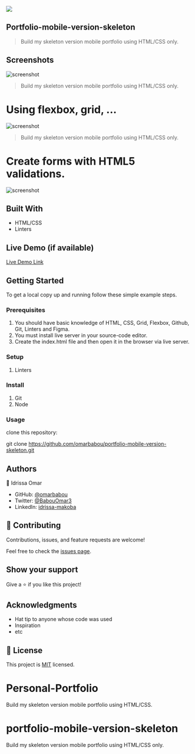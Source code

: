 ![](https://img.shields.io/badge/Microverse-blueviolet)

## Portfolio-mobile-version-skeleton

> Build my skeleton version mobile portfolio using HTML/CSS only.

## Screenshots

![screenshot](./pic.png)

> Build my skeleton version mobile portfolio using HTML/CSS only.

# Using flexbox, grid, ...

![screenshot](./imgg.png)

> Build my skeleton version mobile portfolio using HTML/CSS only.

# Create forms with HTML5 validations.

![screenshot](./contact1.png)

## Built With

- HTML/CSS
- Linters

## Live Demo (if available)

[Live Demo Link](https://livedemo.com)

## Getting Started

To get a local copy up and running follow these simple example steps.

### Prerequisites

1. You should have basic knowledge of HTML, CSS, Grid, Flexbox, Github, Git, Linters and Figma.
2. You must install live server in your source-code editor.
3. Create the index.html file and then open it in the browser via live server.

### Setup

1. Linters

### Install

1. Git
1. Node

### Usage

clone this repository:

git clone https://github.com/omarbabou/portfolio-mobile-version-skeleton.git

## Authors

👤 Idrissa Omar

- GitHub: [@omarbabou](https://github.com/omarbabou)
- Twitter: [@BabouOmar3](https://twitter.com/BabouOmar3/photo)
- LinkedIn: [idrissa-makoba](https://www.linkedin.com/in/idrissa-makoba-b5b906205/)

## 🤝 Contributing

Contributions, issues, and feature requests are welcome!

Feel free to check the [issues page](../../issues/).

## Show your support

Give a ⭐️ if you like this project!

## Acknowledgments

- Hat tip to anyone whose code was used
- Inspiration
- etc

## 📝 License

This project is [MIT](./MIT.md) licensed.

# Personal-Portfolio
Build my skeleton version mobile portfolio using HTML/CSS.

# portfolio-mobile-version-skeleton
Build my skeleton version mobile portfolio using HTML/CSS only.
